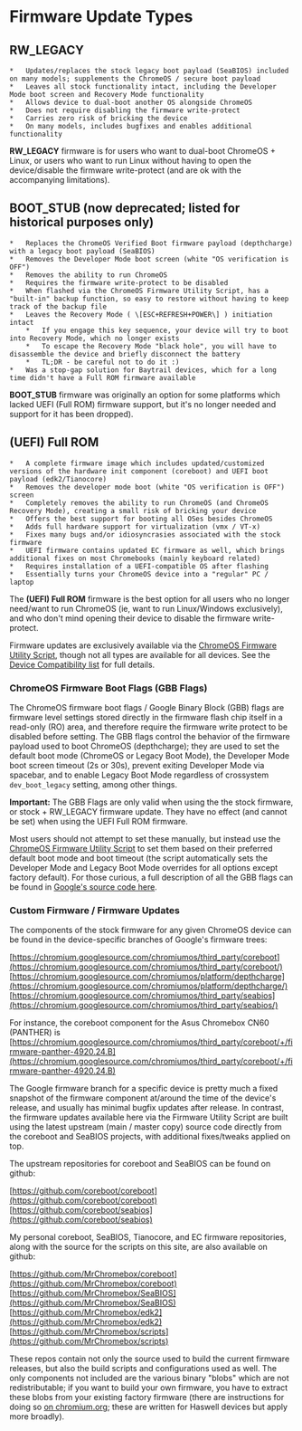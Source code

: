 # Firmware Update Types

##   **RW_LEGACY**
    
    *   Updates/replaces the stock legacy boot payload (SeaBIOS) included on many models; supplements the ChromeOS / secure boot payload
    *   Leaves all stock functionality intact, including the Developer Mode boot screen and Recovery Mode functionality
    *   Allows device to dual-boot another OS alongside ChromeOS
    *   Does not require disabling the firmware write-protect
    *   Carries zero risk of bricking the device
    *   On many models, includes bugfixes and enables additional functionality
    
**RW_LEGACY** firmware is for users who want to dual-boot ChromeOS + Linux, or users who want to run Linux without having to open the device/disable the firmware write-protect (and are ok with the accompanying limitations).
    
  
##   **BOOT_STUB** (now deprecated; listed for historical purposes only)
    
    *   Replaces the ChromeOS Verified Boot firmware payload (depthcharge) with a legacy boot payload (SeaBIOS)
    *   Removes the Developer Mode boot screen (white "OS verification is OFF")
    *   Removes the ability to run ChromeOS
    *   Requires the firmware write-protect to be disabled
    *   When flashed via the ChromeOS Firmware Utility Script, has a "built-in" backup function, so easy to restore without having to keep track of the backup file
    *   Leaves the Recovery Mode ( \[ESC+REFRESH+POWER\] ) initiation intact
        *   If you engage this key sequence, your device will try to boot into Recovery Mode, which no longer exists
        *   To escape the Recovery Mode "black hole", you will have to disassemble the device and briefly disconnect the battery
        *   TL;DR - be careful not to do it :)
    *   Was a stop-gap solution for Baytrail devices, which for a long time didn't have a Full ROM firmware available
    
**BOOT_STUB** firmware was originally an option for some platforms which lacked UEFI (Full ROM) firmware support, but it's no longer needed and support for it has been dropped).
    
  
##   **(UEFI) Full ROM**
    
    *   A complete firmware image which includes updated/customized versions of the hardware init component (coreboot) and UEFI boot payload (edk2/Tianocore)
    *   Removes the developer mode boot (white "OS verification is OFF") screen
    *   Completely removes the ability to run ChromeOS (and ChromeOS Recovery Mode), creating a small risk of bricking your device
    *   Offers the best support for booting all OSes besides ChromeOS
    *   Adds full hardware support for virtualization (vmx / VT-x)
    *   Fixes many bugs and/or idiosyncrasies associated with the stock firmware
    *   UEFI firmware contains updated EC firmware as well, which brings additional fixes on most Chromebooks (mainly keyboard related)
    *   Requires installation of a UEFI-compatible OS after flashing
    *   Essentially turns your ChromeOS device into a "regular" PC / laptop
    
The **(UEFI) Full ROM** firmware is the best option for all users who no longer need/want to run ChromeOS (ie, want to run Linux/Windows exclusively), and who don't mind opening their device to disable the firmware write-protect.
    

  
Firmware updates are exclusively available via the [ChromeOS Firmware Utility Script](/docs/fwscript.md), though not all types are available for all devices. See the [Device Compatibility list](/docs/supported-devices.md) for full details.

  

### ChromeOS Firmware Boot Flags (GBB Flags)

The ChromeOS firmware boot flags / Google Binary Block (GBB) flags are firmware level settings stored directly in the firmware flash chip itself in a read-only (RO) area, and therefore require the firmware write protect to be disabled before setting. The GBB flags control the behavior of the firmware payload used to boot ChromeOS (depthcharge); they are used to set the default boot mode (ChromeOS or Legacy Boot Mode), the Developer Mode boot screen timeout (2s or 30s), prevent exiting Developer Mode via spacebar, and to enable Legacy Boot Mode regardless of crossystem `dev_boot_legacy` setting, among other things.

**Important:** The GBB Flags are only valid when using the the stock firmware, or stock + RW_LEGACY firmware update. They have no effect (and cannot be set) when using the UEFI Full ROM firmware.

Most users should not attempt to set these manually, but instead use the [ChromeOS Firmware Utility Script](/docs/fwscript.md) to set them based on their preferred default boot mode and boot timeout (the script automatically sets the Developer Mode and Legacy Boot Mode overrides for all options except factory default). For those curious, a full description of all the GBB flags can be found in [Google's source code here](https://chromium.googlesource.com/chromiumos/platform/vboot/+/master/_vboot_reference/firmware/include/gbb_header.h).

  

### Custom Firmware / Firmware Updates

The components of the stock firmware for any given ChromeOS device can be found in the device-specific branches of Google's firmware trees:  
  
[https://chromium.googlesource.com/chromiumos/third_party/coreboot](https://chromium.googlesource.com/chromiumos/third_party/coreboot/)  
[https://chromium.googlesource.com/chromiumos/platform/depthcharge](https://chromium.googlesource.com/chromiumos/platform/depthcharge/)  
[https://chromium.googlesource.com/chromiumos/third_party/seabios](https://chromium.googlesource.com/chromiumos/third_party/seabios/)  

For instance, the coreboot component for the Asus Chromebox CN60 (PANTHER) is [https://chromium.googlesource.com/chromiumos/third_party/coreboot/+/firmware-panther-4920.24.B](https://chromium.googlesource.com/chromiumos/third_party/coreboot/+/firmware-panther-4920.24.B)

The Google firmware branch for a specific device is pretty much a fixed snapshot of the firmware component at/around the time of the device's release, and usually has minimal bugfix updates after release. In contrast, the firmware updates available here via the Firmware Utility Script are built using the latest upstream (main / master copy) source code directly from the coreboot and SeaBIOS projects, with additional fixes/tweaks applied on top.

The upstream repositories for coreboot and SeaBIOS can be found on github:  
  
[https://github.com/coreboot/coreboot](https://github.com/coreboot/coreboot)  
[https://github.com/coreboot/seabios](https://github.com/coreboot/seabios)  

My personal coreboot, SeaBIOS, Tianocore, and EC firmware repositories, along with the source for the scripts on this site, are also available on github:  
  
[https://github.com/MrChromebox/coreboot](https://github.com/MrChromebox/coreboot)  
[https://github.com/MrChromebox/SeaBIOS](https://github.com/MrChromebox/SeaBIOS)  
[https://github.com/MrChromebox/edk2](https://github.com/MrChromebox/edk2)  
[https://github.com/MrChromebox/scripts](https://github.com/MrChromebox/scripts)  

These repos contain not only the source used to build the current firmware releases, but also the build scripts and configurations used as well. The only components not included are the various binary "blobs" which are not redistributable; if you want to build your own firmware, you have to extract these blobs from your existing factory firmware (there are instructions for doing so [on chromium.org](http://www.chromium.org/chromium-os/developer-information-for-chrome-os-devices/upstream-coreboot-on-intel-haswell-chromebook); these are written for Haswell devices but apply more broadly).